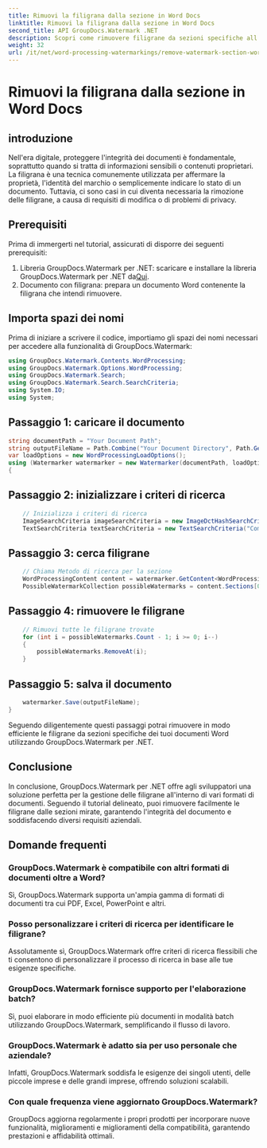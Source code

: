 ```yaml
---
title: Rimuovi la filigrana dalla sezione in Word Docs
linktitle: Rimuovi la filigrana dalla sezione in Word Docs
second_title: API GroupDocs.Watermark .NET
description: Scopri come rimuovere filigrane da sezioni specifiche all'interno di documenti Word utilizzando GroupDocs.Watermark per .NET. Tutorial completo disponibile qui.
weight: 32
url: /it/net/word-processing-watermarkings/remove-watermark-section-word-docs/
---
```


# Rimuovi la filigrana dalla sezione in Word Docs

## introduzione
Nell'era digitale, proteggere l'integrità dei documenti è fondamentale, soprattutto quando si tratta di informazioni sensibili o contenuti proprietari. La filigrana è una tecnica comunemente utilizzata per affermare la proprietà, l'identità del marchio o semplicemente indicare lo stato di un documento. Tuttavia, ci sono casi in cui diventa necessaria la rimozione delle filigrane, a causa di requisiti di modifica o di problemi di privacy.
## Prerequisiti
Prima di immergerti nel tutorial, assicurati di disporre dei seguenti prerequisiti:
1.  Libreria GroupDocs.Watermark per .NET: scaricare e installare la libreria GroupDocs.Watermark per .NET da[Qui](https://releases.groupdocs.com/Watermark/net/).
2. Documento con filigrana: prepara un documento Word contenente la filigrana che intendi rimuovere.

## Importa spazi dei nomi
Prima di iniziare a scrivere il codice, importiamo gli spazi dei nomi necessari per accedere alla funzionalità di GroupDocs.Watermark:
```csharp
using GroupDocs.Watermark.Contents.WordProcessing;
using GroupDocs.Watermark.Options.WordProcessing;
using GroupDocs.Watermark.Search;
using GroupDocs.Watermark.Search.SearchCriteria;
using System.IO;
using System;
```
## Passaggio 1: caricare il documento
```csharp
string documentPath = "Your Document Path";
string outputFileName = Path.Combine("Your Document Directory", Path.GetFileName(documentPath));
var loadOptions = new WordProcessingLoadOptions();
using (Watermarker watermarker = new Watermarker(documentPath, loadOptions))
{
```
## Passaggio 2: inizializzare i criteri di ricerca
```csharp
    // Inizializza i criteri di ricerca
    ImageSearchCriteria imageSearchCriteria = new ImageDctHashSearchCriteria(Constants.LogoPng);
    TextSearchCriteria textSearchCriteria = new TextSearchCriteria("Company Name");
```
## Passaggio 3: cerca filigrane
```csharp
    // Chiama Metodo di ricerca per la sezione
    WordProcessingContent content = watermarker.GetContent<WordProcessingContent>();
    PossibleWatermarkCollection possibleWatermarks = content.Sections[0].Search(textSearchCriteria.Or(imageSearchCriteria));
```
## Passaggio 4: rimuovere le filigrane
```csharp
    // Rimuovi tutte le filigrane trovate
    for (int i = possibleWatermarks.Count - 1; i >= 0; i--)
    {
        possibleWatermarks.RemoveAt(i);
    }
```
## Passaggio 5: salva il documento
```csharp
    watermarker.Save(outputFileName);
}
```
Seguendo diligentemente questi passaggi potrai rimuovere in modo efficiente le filigrane da sezioni specifiche dei tuoi documenti Word utilizzando GroupDocs.Watermark per .NET.

## Conclusione
In conclusione, GroupDocs.Watermark per .NET offre agli sviluppatori una soluzione perfetta per la gestione delle filigrane all'interno di vari formati di documenti. Seguendo il tutorial delineato, puoi rimuovere facilmente le filigrane dalle sezioni mirate, garantendo l'integrità del documento e soddisfacendo diversi requisiti aziendali.
## Domande frequenti
### GroupDocs.Watermark è compatibile con altri formati di documenti oltre a Word?
Sì, GroupDocs.Watermark supporta un'ampia gamma di formati di documenti tra cui PDF, Excel, PowerPoint e altri.
### Posso personalizzare i criteri di ricerca per identificare le filigrane?
Assolutamente sì, GroupDocs.Watermark offre criteri di ricerca flessibili che ti consentono di personalizzare il processo di ricerca in base alle tue esigenze specifiche.
### GroupDocs.Watermark fornisce supporto per l'elaborazione batch?
Sì, puoi elaborare in modo efficiente più documenti in modalità batch utilizzando GroupDocs.Watermark, semplificando il flusso di lavoro.
### GroupDocs.Watermark è adatto sia per uso personale che aziendale?
Infatti, GroupDocs.Watermark soddisfa le esigenze dei singoli utenti, delle piccole imprese e delle grandi imprese, offrendo soluzioni scalabili.
### Con quale frequenza viene aggiornato GroupDocs.Watermark?
GroupDocs aggiorna regolarmente i propri prodotti per incorporare nuove funzionalità, miglioramenti e miglioramenti della compatibilità, garantendo prestazioni e affidabilità ottimali.